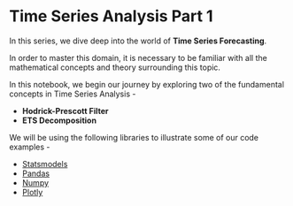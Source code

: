 # Time Series Analysis Part 1

In this series, we dive deep into the world of __Time Series Forecasting__.

In order to master this domain, it is necessary to be familiar with all the mathematical concepts and theory surrounding this topic.

In this notebook, we begin our journey by exploring two of the fundamental concepts in Time Series Analysis -

- __Hodrick-Prescott Filter__
- __ETS Decomposition__

We will be using the following libraries to illustrate some of our code examples -
- [Statsmodels](https://www.statsmodels.org/)
- [Pandas](https://pandas.pydata.org/)
- [Numpy](https://numpy.org/)
- [Plotly](https://plotly.com/)